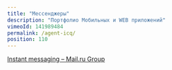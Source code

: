 ```yaml
---
title: "Мессенджеры"
description: "Портфолио Мобильных и WEB приложений"
vimeoId: 141989484
permalink: /agent-icq/
position: 110
---
```



[Instant messaging – Mail.ru Group](https://corp.mail.ru/en/company/messengers/)
